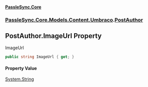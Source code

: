 #### [PassleSync.Core](index.md 'index')
### [PassleSync.Core.Models.Content.Umbraco](PassleSync.Core.Models.Content.Umbraco.md 'PassleSync.Core.Models.Content.Umbraco').[PostAuthor](PassleSync.Core.Models.Content.Umbraco.PostAuthor.md 'PassleSync.Core.Models.Content.Umbraco.PostAuthor')

## PostAuthor.ImageUrl Property

ImageUrl

```csharp
public string ImageUrl { get; }
```

#### Property Value
[System.String](https://docs.microsoft.com/en-us/dotnet/api/System.String 'System.String')